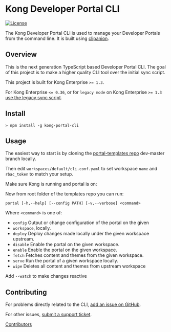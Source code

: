 # Kong Developer Portal CLI
[![License](https://img.shields.io/github/license/kong/kong-portal-cli.svg)][cli-license]

The Kong Developer Portal CLI is used to manage your Developer Portals from the
command line. It is built using [clipanion][clipanion].

## Overview

This is the next generation TypeScript based Developer Portal CLI. The goal of
this project is to make a higher quality CLI tool over the initial sync script.

This project is built for Kong Enterprise `>= 1.3`.

For Kong Enterprise `<= 0.36`, or for `legacy mode` on Kong Enterprise `>= 1.3` [use the legacy sync script][sync-script].

## Install

```
> npm install -g kong-portal-cli
```

## Usage
The easiest way to start is by cloning the [portal-templates repo][templates] dev-master branch locally.

Then edit `workspaces/default/cli.conf.yaml` to set workspace `name` and `rbac_token` to match your setup.

Make sure Kong is running and portal is on:

Now from root folder of the templates repo you can run:

```portal [-h,--help] [--config PATH] [-v,--verbose] <command>```

Where `<command>` is one of:
 - `config`   Output or change configuration of the portal on the given
 - `workspace`, locally.
 - `deploy`   Deploy changes made locally under the given workspace upstream.
 - `disable`  Enable the portal on the given workspace.
 - `enable`   Enable the portal on the given workspace.
 - `fetch`    Fetches content and themes from the given workspace.
 - `serve`    Run the portal of a given workspace locally.
 - `wipe`     Deletes all content and themes from upstream workspace

Add `--watch` to make changes reactive



## Contributing

For problems directly related to the CLI, [add an issue on GitHub][cli-support].

For other issues, [submit a support ticket][kong-support].

[Contributors][cli-contributors]

[clipanion]: https://github.com/arcanis/clipanion
[sync-script]: https://github.com/Kong/kong-portal-templates/blob/81382f2c7887cf57bb040a6af5ca716b83cc74f3/bin/sync.js
[cli-support]: https://github.com/Kong/kong-portal-cli/issues/new
[cli-license]: https://github.com/Kong/kong-portal-cli/blob/master/LICENSE
[cli-contributors]: (https://github.com/Kong/kong-portal-cli/contributors)
[kong-support]: https://support.konghq.com/support/s/
[templates]: https://github.com/Kong/kong-portal-templates

